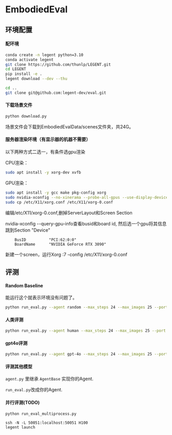 # EmbodiedEval

## 环境配置

#### 配环境

```bash
conda create -n legent python=3.10
conda activate legent
git clone https://github.com/thunlp/LEGENT.git
cd LEGENT
pip install -e .
legent download --dev --thu
```

```bash
cd ..
git clone git@github.com:legent-dev/eval.git
```

#### 下载场景文件

```bash
python download.py
```

场景文件会下载到EmbodiedEvalData/scenes文件夹，共24G。

#### 服务器渲染环境（有显示器的机器不需要）

以下两种方式二选一，有条件选gpu渲染

CPU渲染：

```bash
sudo apt install -y xorg-dev xvfb
```

GPU渲染：

```bash
sudo apt install -y gcc make pkg-config xorg
sudo nvidia-xconfig --no-xinerama --probe-all-gpus --use-display-device=none
sudo cp /etc/X11/xorg.conf /etc/X11/xorg-0.conf
```
编辑/etc/X11/xorg-0.conf,删掉ServerLayout和Screen Section

nvidia-xconfig --query-gpu-info查看busid和board id, 然后选一个gpu将其信息跳到Section "Device"
```
    BusID          "PCI:62:0:0"
	BoardName      "NVIDIA GeForce RTX 3090"
```
新建一个screen，运行Xorg :7 -config /etc/X11/xorg-0.conf

## 评测

#### Random Baseline

能运行这个就表示环境没有问题了。

```bash
python run_eval.py --agent random --max_steps 24 --max_images 25 --port 50051 --test_case_start=0 --all
```

#### 人类评测

```bash
python run_eval.py --agent human --max_steps 24 --max_images 25 --port 50051 --test_case_start=0 --all
```

#### gpt4o评测

```bash
python run_eval.py --agent gpt-4o --max_steps 24 --max_images 25 --port 50051 --test_case_start=0 --all
```

#### 评测其他模型

`agent.py` 里继承 `AgentBase` 实现你的Agent.

`run_eval.py`改成你的Agent.

#### 并行评测(TODO)

```python run_eval_multiprocess.py```


```
ssh -N -L 50051:localhost:50051 H100
legent launch
```